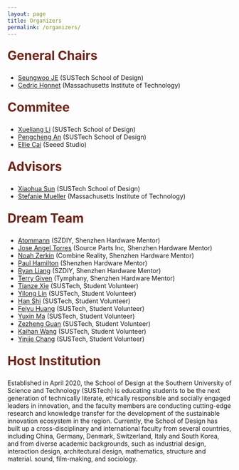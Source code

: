 ```yaml
---
layout: page
title: Organizers
permalink: /organizers/
---
```


<div class="section-title">
    <h1 class="custom-h1">General Chairs</h1>
</div>

*   [Seungwoo JE](https://www.seungwooje.com/) (SUSTech School of Design)
*   [Cedric Honnet](https://honnet.eu/) (Massachusetts Institute of Technology)


<div class="section-title">
    <h1 class="custom-h1">Commitee</h1>
</div>

*   [Xueliang Li](https://designschool.sustech.edu.cn/about/team/faculty/483.html) (SUSTech School of Design)
*   [Pengcheng An](https://anpengcheng.cn/) (SUSTech School of Design)
*   [Ellie Cai](https://www.seeedstudio.com/blog/author/ellie/) (Seeed Studio)


<div class="section-title">
    <h1 class="custom-h1">Advisors</h1>
</div>

*   [Xiaohua Sun](https://shdi.tongji.edu.cn/shdien/8d/fe/c16452a167422/page.htm) (SUSTech School of Design)
*   [Stefanie Mueller](http://people.csail.mit.edu/stefaniemueller) (Massachusetts Institute of Technology)


<div class="section-title">
    <h1 class="custom-h1">Dream Team</h1>
</div>

*   [Atommann](https://atommann.github.io/) (SZDIY, Shenzhen Hardware Mentor)
*   [Jose Angel Torres](http://source.parts) (Source Parts Inc, Shenzhen Hardware Mentor)
*   [Noah Zerkin](http://combinereality.com) (Combine Reality, Shenzhen Hardware Mentor)
*   [Paul Hamilton](https://gitlab.com/parkview) (Shenzhen Hardware Mentor)
*   [Ryan Liang](https://szdiy.org/members) (SZDIY, Shenzhen Hardware Mentor)
*   [Terry Given](https://ajptour.com/sr_RS/profile/201605) (Tymphany, Shenzhen Hardware Mentor)
*   [Tianze Xie](https://sites.google.com/view/tianzexie) (SUSTech, Student Volunteer)
*   [Yilong Lin](https://dragonlyl0718.github.io/) (SUSTech, Student Volunteer)
*   [Han Shi](https://sites.google.com/view/edmonds39/) (SUSTech, Student Volunteer)
*   [Feiyu Huang](https://xn--29s704loyd.com/academics/) (SUSTech, Student Volunteer)
*   [Yuxin Ma](https://www.seungwooje.com/members) (SUSTech, Student Volunteer)
*   [Zezheng Guan](https://www.seungwooje.com/members) (SUSTech, Student Volunteer)
*   [Kaihan Wang](https://www.seungwooje.com/members) (SUSTech, Student Volunteer)
*   [Yinjie Chang](https://www.seungwooje.com/members) (SUSTech, Student Volunteer)


<div class="section-title">
    <h1 class="custom-h1">Host Institution</h1>
</div>

Established in April 2020, the School of Design at the Southern University of Science and Technology (SUSTech) is educating students to be the next generation of technically literate, ethically responsible and socially engaged leaders in innovation, and the faculty members are conducting cutting-edge research and knowledge transfer for the development of the sustainable innovation ecosystem in the region. Currently, the School of Design has built up a cross-disciplinary and international faculty from several countries, including China, Germany, Denmark, Switzerland, Italy and South Korea, and from diverse academic backgrounds, such as industrial design, interaction design, architectural design, mathematics, structure and material. sound, film-making, and sociology.

<style>
/* 如果你想让每个标题在一个特定的区域或者容器中居中，你也可以使用 .section-title 类： */
.section-title {
    text-align: center; /* 这会使容器内的所有元素居中 */
}

.custom-h1 {
    font-size: 2em; /* 或其他你需要的大小 */
    font-weight: bold; /* 使文本加粗 */
    color: #6f2316; /* 设置文本颜色为红色 */
    text-align: left; /* 居中文本 */
    margin: 0; /* 移除默认的边距 */
    padding: 10px 0; /* 可选：添加一些上下填充 */
}

.section-content-left {
    color: black; /* 设置文本颜色为黑色 */
    text-align: left; /* 居中文本 */
    margin: 0; /* 移除默认的边距 */
    padding: 10px 0; /* 可选：添加一些上下填充 */
    font-size: 1.5em; /* 设置字体大小，根据需要调整 */
}
</style>
